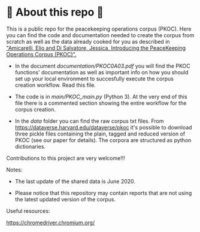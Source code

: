 # 🦚 About this repo 🦚

This is a public repo for the peacekeeping operations corpus (PKOC). Here you can find the code and documentation needed to create the corpus from scratch as well as the data already cooked for you as described in ["Amicarelli, Elio and Di Salvatore, Jessica, Introducing the PeaceKeeping Operations Corpus (PKOC)".](https://papers.ssrn.com/sol3/papers.cfm?abstract_id=3530404)

- In the document *documentation/PKOC0A03.pdf* you will find the PKOC functions' documentation as well as important info on how you should set up your local environment to succesfully execute the corpus creation workflow. Read this file.

- The code is in *main/PKOC_main.py* (Python 3). At the very end of this file there is a commented section showing the entire workflow for the corpus creation.

- In the *data* folder you can find the raw corpus txt files. From https://dataverse.harvard.edu/dataverse/pkoc it's possible to download three pickle files containing the plain, tagged and reduced version of PKOC (see our paper for details). The corpora are structured as python dictionaries. 

Contributions to this project are very welcome!!!

Notes:

- The last update of the shared data is June 2020. 

- Please notice that this repository may contain reports that are not using the latest updated version of the corpus.

Useful resources:

https://chromedriver.chromium.org/
